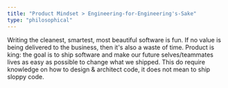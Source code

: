 ```yaml
---
title: "Product Mindset > Engineering-for-Engineering's-Sake"
type: "philosophical"
---
```


Writing the cleanest, smartest, most beautiful software is fun. If no value is being delivered to the business, then it's also a waste of time. Product is king: the goal is to ship software and make our future selves/teammates lives as easy as possible to change what we shipped. This do require knowledge on how to design & architect code, it does not mean to ship sloppy code.
